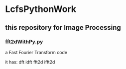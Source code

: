 # LcfsPythonWork

## this repository for Image Processing

### fft2dWithPy.py

a Fast Fourier Transform code 

it has: dft idft fft2d ifft2d



